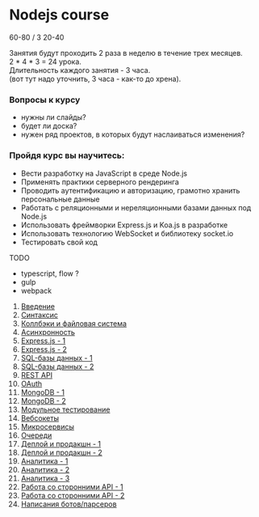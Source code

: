 # Nodejs course

60-80 / 3
20-40

Занятия будут проходить 2 раза в неделю в течение трех месяцев.  
2 * 4 * 3 = 24 урока.  
Длительность каждого занятия - 3 часа.  
(вот тут надо уточнить, 3 часа - как-то до хрена).  

### Вопросы к курсу
 - нужны ли слайды?
 - будет ли доска?
 - нужен ряд проектов, в которых будут наслаиваться изменения?

### Пройдя курс вы научитесь:  
- Вести разработку на JavaScript в среде Node.js  
- Применять практики серверного рендеринга  
- Проводить аутентификацию и авторизацию, грамотно хранить персональные данные  
- Работать с реляционными и нереляционными базами данных под Node.js  
- Использовать фреймворки Express.js и Koa.js в разработке  
- Использовать технологию WebSocket и библиотеку socket.io  
- Тестировать свой код  

TODO
 - typescript, flow ?
 - gulp
 - webpack

1. [Введение](/lessons/lesson_1.md)  
2. [Синтаксис](/lessons/lesson_2.md)  
3. [Коллбэки и файловая система](/lessons/lesson_3.md)  
4. [Асинхронность](/lessons/lesson_4.md)  
5. [Express.js - 1](/lessons/lesson_5.md)  
6. [Express.js - 2](/lessons/lesson_6.md)  
7. [SQL-базы данных - 1](/lessons/lesson_7.md)  
8. [SQL-базы данных - 2](/lessons/lesson_8.md)  
9. [REST API](/lessons/lesson_9.md)  
10. [OAuth](/lessons/lesson_10.md)  
11. [MongoDB - 1](/lessons/lesson_11.md)  
12. [MongoDB - 2](/lessons/lesson_12.md)  
13. [Модульное тестирование](/lessons/lesson_13.md)  
14. [Вебсокеты](/lessons/lesson_14.md)  
15. [Микросервисы](/lessons/lesson_15.md)  
16. [Очереди](/lessons/lesson_16.md)  
17. [Деплой и продакшн - 1](/lessons/lesson_17.md)  
18. [Деплой и продакшн - 2](/lessons/lesson_18.md)  
19. [Аналитика - 1](/lessons/lesson_19.md)  
20. [Аналитика - 2](/lessons/lesson_20.md)  
21. [Аналитика - 3](/lessons/lesson_21.md)  
22. [Работа со сторонними API - 1](/lessons/lesson_22.md)
23. [Работа со сторонними API - 2](/lessons/lesson_23.md)
24. [Написания ботов/парсеров](/lessons/lesson_24.md)  
